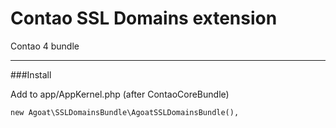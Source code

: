 # Contao SSL Domains extension
Contao 4 bundle

___

###Install

Add to app/AppKernel.php (after ContaoCoreBundle)
```
new Agoat\SSLDomainsBundle\AgoatSSLDomainsBundle(),
```
